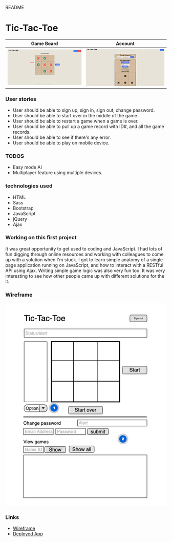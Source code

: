 README

# Tic-Tac-Toe
Game Board                                 | Account
:-----------------------------------------:|:---------------------------------:
![gameboard](./assets/images/gameboard.png)|![page2](./assets/images/page2.png)

### User stories
* User should be able to sign up, sign in, sign out, change password.
* User should be able to start over in the middle of the game.
* User should be able to restart a game when a game is over.
* User should be able to pull up a game record with ID#, and all the game records.
* User should be able to see if there's any error.
* User should be able to play on mobile device.


### TODOS
* Easy mode AI
* Multiplayer feature using multiple devices.

### technologies used
* HTML
* Sass
* Bootstrap
* JavaScript
* jQuery
* Ajax

### Working on this first project

It was great opportunity to get used to coding and JavaScript. I had lots of fun digging through online resources and working with colleagues to come up with a solution when I'm stuck. I got to learn simple anatomy of a single page application running on JavaScript, and how to interact with a RESTful API using Ajax. Writing simple game logic was also very fun too. It was very interesting to see how other people came up with different solutions for the it.

### Wireframe
![wireframe](./assets/images/wireframe.png)
### Links
* [Wireframe](https://app.moqups.com/pZIClmFr9I/view)
* [Deployed App](https://wyang19a.github.io/tic-tac-toe-client)
